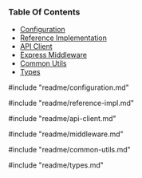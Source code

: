 ### Table Of Contents

- [Configuration](#configuration)
- [Reference Implementation](#reference-implementation)
- [API Client](#api-client)
- [Express Middleware](#expressjs-middleware)
- [Common Utils](#common-utility-functions)
- [Types](#types)

#include "readme/configuration.md"

#include "readme/reference-impl.md"

#include "readme/api-client.md"

#include "readme/middleware.md"

#include "readme/common-utils.md"

#include "readme/types.md"
